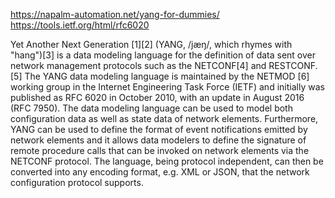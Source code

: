 https://napalm-automation.net/yang-for-dummies/
https://tools.ietf.org/html/rfc6020

Yet Another Next Generation [1][2] (YANG, /jæŋ/, which rhymes with "hang")[3] is a data modeling language for the definition of data sent over network management protocols such as the NETCONF[4] and RESTCONF.[5] The YANG data modeling language is maintained by the NETMOD [6] working group in the Internet Engineering Task Force (IETF) and initially was published as RFC 6020 in October 2010, with an update in August 2016 (RFC 7950). The data modeling language can be used to model both configuration data as well as state data of network elements. Furthermore, YANG can be used to define the format of event notifications emitted by network elements and it allows data modelers to define the signature of remote procedure calls that can be invoked on network elements via the NETCONF protocol. The language, being protocol independent, can then be converted into any encoding format, e.g. XML or JSON, that the network configuration protocol supports.
